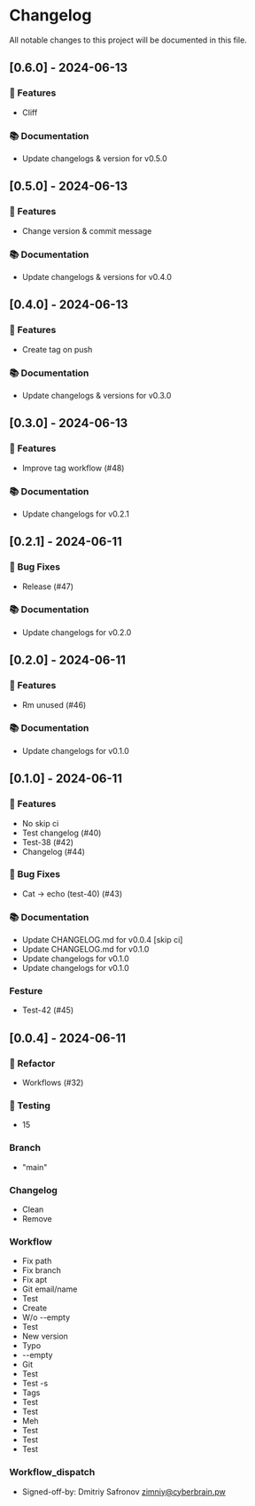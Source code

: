 # Changelog

All notable changes to this project will be documented in this file.

## [0.6.0] - 2024-06-13

### 🚀 Features

- Cliff

### 📚 Documentation

- Update changelogs & version for v0.5.0

## [0.5.0] - 2024-06-13

### 🚀 Features

- Change version & commit message

### 📚 Documentation

- Update changelogs & versions for v0.4.0

## [0.4.0] - 2024-06-13

### 🚀 Features

- Create tag on push

### 📚 Documentation

- Update changelogs & versions for v0.3.0

## [0.3.0] - 2024-06-13

### 🚀 Features

- Improve tag workflow (#48)

### 📚 Documentation

- Update changelogs for v0.2.1

## [0.2.1] - 2024-06-11

### 🐛 Bug Fixes

- Release (#47)

### 📚 Documentation

- Update changelogs for v0.2.0

## [0.2.0] - 2024-06-11

### 🚀 Features

- Rm unused (#46)

### 📚 Documentation

- Update changelogs for v0.1.0

## [0.1.0] - 2024-06-11

### 🚀 Features

- No skip ci
- Test changelog (#40)
- Test-38 (#42)
- Changelog (#44)

### 🐛 Bug Fixes

- Cat -> echo (test-40) (#43)

### 📚 Documentation

- Update CHANGELOG.md for v0.0.4 [skip ci]
- Update CHANGELOG.md for v0.1.0
- Update changelogs for v0.1.0
- Update changelogs for v0.1.0

### Festure

- Test-42 (#45)

## [0.0.4] - 2024-06-11

### 🚜 Refactor

- Workflows (#32)

### 🧪 Testing

- 15

### Branch

- "main"

### Changelog

- Clean
- Remove

### Workflow

- Fix path
- Fix branch
- Fix apt
- Git email/name
- Test
- Create
- W/o --empty
- Test
- New version
- Typo
- --empty
- Git
- Test
- Test -s
- Tags
- Test
- Test
- Meh
- Test
- Test
- Test

### Workflow_dispatch

- Signed-off-by: Dmitriy Safronov <zimniy@cyberbrain.pw>

<!-- generated by git-cliff -->
